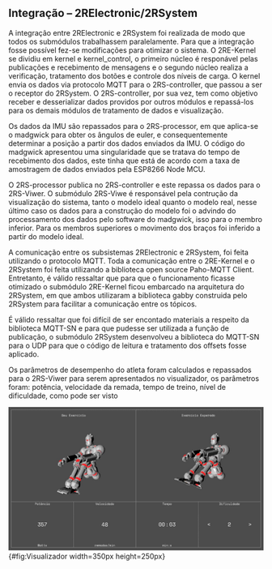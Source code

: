 ## Integração – 2RElectronic/2RSystem

A integração entre 2RElectronic e 2RSystem foi realizada de modo que todos os submódulos trabalhassem paralelamente. Para que a integração fosse possível fez-se modificações para otimizar o sistema. O 2RE-Kernel se dividiu em kernel e kernel_control, o primeiro núcleo é responável pelas publicações e recebimento de mensagens e o segundo núcleo realiza a verificação, tratamento dos botões e controle dos níveis de carga. O kernel envia os dados via protocolo MQTT para o 2RS-controller, que passou a ser o receptor do 2RSystem. O 2RS-controller, por sua vez, tem como objetivo receber e desserializar dados providos por outros módulos e repassá-los para os demais módulos de tratamento de dados e visualização.

Os dados da IMU são repassados para o 2RS-processor, em que aplica-se o madgwick para obter os ângulos de euler, e consequentemente determinar a posição a partir dos dados enviados da IMU. O código do madgwick apresentou uma singularidade que se tratava do tempo de recebimento dos dados, este tinha que está de acordo com a taxa de amostragem de dados enviados pela ESP8266 Node MCU. 

O 2RS-processor publica no 2RS-controller e este repassa os dados para o 2RS-Viwer. O submódulo 2RS-Viwe é responsável pela contrução da visualização do sistema, tanto o modelo ideal quanto o modelo real, nesse último caso os dados para a construção do modelo foi o advindo do processamento dos dados pelo software do madgwick, isso para o membro inferior. Para os membros superiores o movimento dos braços foi inferido a partir do modelo ideal. 

A comunicação entre os subsistemas 2RElectronic e 2RSystem, foi feita utilizando o protocolo MQTT. Toda a comunicação entre o 2RE-Kernel e o 2RSystem foi feita utilizando a biblioteca open source Paho-MQTT Client. Entretanto, é válido ressaltar que para que o funcionamento ficasse otimizado o submódulo 2RE-Kernel ficou embarcado na arquitetura do 2RSystem, em que ambos utilizaram a biblioteca gabby construida pelo 2RSystem para facilitar a comunicação entre os tópicos. 

É válido ressaltar que foi difícil de ser encontado materiais a respeito da biblioteca MQTT-SN e para que pudesse ser utilizada a função de publicação, o submódulo 2RSystem desenvolveu a biblioteca do MQTT-SN para o UDP para que o código de leitura e tratamento dos offsets fosse aplicado.


Os parâmetros de desempenho do atleta foram calculados e repassados para o 2RS-Viwer para serem apresentados no visualizador, os parâmetros foram: potência, velocidade da remada, tempo de treino, nível de dificuldade, como pode ser visto 

![Visualizador do modelo real/ideal e parâmetros de desempenho.^[Fonte: Do_autor]](imagens/visu.jpeg){#fig:Visualizador width=350px height=250px}
